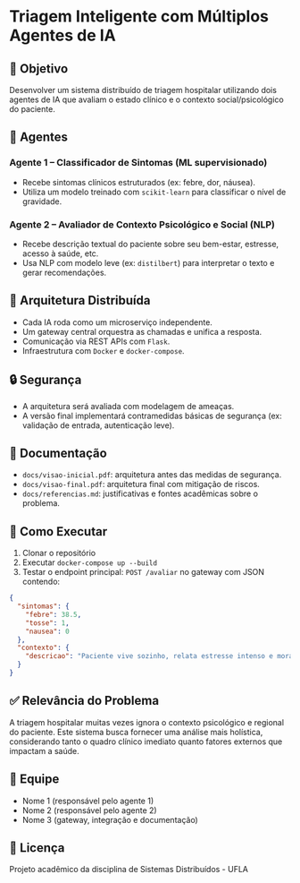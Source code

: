 # Triagem Inteligente com Múltiplos Agentes de IA

## 🎯 Objetivo

Desenvolver um sistema distribuído de triagem hospitalar utilizando dois agentes de IA que avaliam o estado clínico e o contexto social/psicológico do paciente.

## 🧠 Agentes

### Agente 1 – Classificador de Sintomas (ML supervisionado)

* Recebe sintomas clínicos estruturados (ex: febre, dor, náusea).
* Utiliza um modelo treinado com `scikit-learn` para classificar o nível de gravidade.

### Agente 2 – Avaliador de Contexto Psicológico e Social (NLP)

* Recebe descrição textual do paciente sobre seu bem-estar, estresse, acesso à saúde, etc.
* Usa NLP com modelo leve (ex: `distilbert`) para interpretar o texto e gerar recomendações.

## 🔁 Arquitetura Distribuída

* Cada IA roda como um microserviço independente.
* Um gateway central orquestra as chamadas e unifica a resposta.
* Comunicação via REST APIs com `Flask`.
* Infraestrutura com `Docker` e `docker-compose`.

## 🔒 Segurança

* A arquitetura será avaliada com modelagem de ameaças.
* A versão final implementará contramedidas básicas de segurança (ex: validação de entrada, autenticação leve).

## 📑 Documentação

* `docs/visao-inicial.pdf`: arquitetura antes das medidas de segurança.
* `docs/visao-final.pdf`: arquitetura final com mitigação de riscos.
* `docs/referencias.md`: justificativas e fontes acadêmicas sobre o problema.

## 🧪 Como Executar

1. Clonar o repositório
2. Executar `docker-compose up --build`
3. Testar o endpoint principal: `POST /avaliar` no gateway com JSON contendo:

```json
{
  "sintomas": {
    "febre": 38.5,
    "tosse": 1,
    "nausea": 0
  },
  "contexto": {
    "descricao": "Paciente vive sozinho, relata estresse intenso e mora longe do hospital."
  }
}
```

## ✅ Relevância do Problema

A triagem hospitalar muitas vezes ignora o contexto psicológico e regional do paciente. Este sistema busca fornecer uma análise mais holística, considerando tanto o quadro clínico imediato quanto fatores externos que impactam a saúde.

## 👥 Equipe

* Nome 1 (responsável pelo agente 1)
* Nome 2 (responsável pelo agente 2)
* Nome 3 (gateway, integração e documentação)

## 📘 Licença

Projeto acadêmico da disciplina de Sistemas Distribuídos - UFLA
